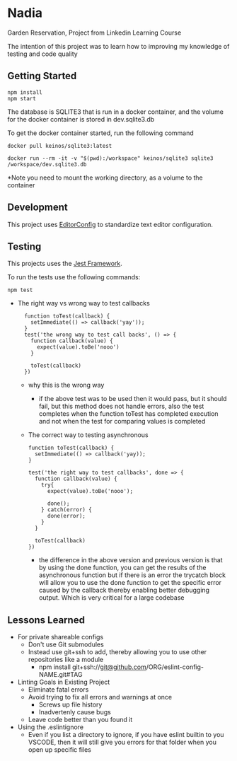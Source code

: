 # Nadia

Garden Reservation, Project from Linkedin Learning Course

The intention of this project was to learn how to improving my knowledge of testing and code quality

## Getting Started

```
npm install
npm start
```

The database is SQLITE3 that is run in a docker container, and the volume for the docker container is stored in dev.sqlite3.db

To get the docker container started, run the following command

```
docker pull keinos/sqlite3:latest

docker run --rm -it -v "$(pwd):/workspace" keinos/sqlite3 sqlite3 /workspace/dev.sqlite3.db

```

\*Note you need to mount the working directory, as a volume to the container

## Development

This project uses [EditorConfig](https://editorconfig.org) to standardize
text editor configuration.

## Testing

This projects uses the [Jest Framework](https://jestjs.io).

To run the tests use the following commands:

```
npm test
```

- The right way vs wrong way to test callbacks

  ```
    function toTest(callback) {
      setImmediate(() => callback('yay'));
    }
    test('the wrong way to test call backs', () => {
      function callback(value) {
        expect(value).toBe('nooo')
      }

      toTest(callback)
    })
  ```

  - why this is the wrong way

    - if the above test was to be used then it would pass, but it should fail, but this method does not handle errors, also the test completes when the function toTest has completed execution and not when the test for comparing values is completed

  - The correct way to testing asynchronous

    ```
    function toTest(callback) {
      setImmediate(() => callback('yay));
    }

    test('the right way to test callbacks', done => {
      function callback(value) {
        try{
          expect(value).toBe('nooo');

          done();
        } catch(error) {
          done(error);
        }
      }

      toTest(callback)
    })
    ```

    - the difference in the above version and previous version is that by using the done function, you can get the results of the asynchronous function but if there is an error the trycatch block will allow you to use the done function to get the specific error caused by the callback thereby enabling better debugging output. Which is very critical for a large codebase

## Lessons Learned

- For private shareable configs
  - Don't use Git submodules
  - Instead use git+ssh to add, thereby allowing you to use other repositories like a module
    - npm install git+ssh://git@github.com/ORG/eslint-config-NAME.git#TAG
- Linting Goals in Existing Project
  - Eliminate fatal errors
  - Avoid trying to fix all errors and warnings at once
    - Screws up file history
    - Inadvertenly cause bugs
  - Leave code better than you found it
- Using the .eslintignore
  - Even if you list a directory to ignore, if you have eslint builtin to you VSCODE, then it will still give you errors for that folder when you open up specific files
